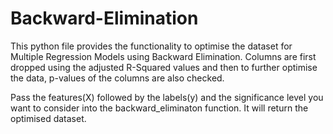 # Backward-Elimination

This python file provides the functionality to optimise the dataset for Multiple Regression Models using Backward Elimination.
Columns are first dropped using the adjusted R-Squared values and then to further optimise the data, p-values of the columns are also checked.

Pass the features(X) followed by the labels(y) and the significance level you want to consider into the backward_eliminaton function. It will return the optimised dataset.
